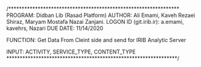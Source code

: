 /****************************************************************
 PROGRAM:   Didban Lib (Rasad Platform)
 AUTHOR:    Ali Emami, Kaveh Rezaei Shiraz, Maryam Mostafa Nazai Zanjani.
 LOGON ID (git.irib.ir):    a.emami, kavehrs, Nazari
 DUE DATE:  11/14/2020

 FUNCTION:  Get Data From Cleint side and send for IRIB Analytic Server

 INPUT:     ACTIVITY, SERVICE_TYPE, CONTENT_TYPE
 ****************************************************************/